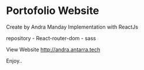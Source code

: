 # Portofolio Website
Create by Andra Manday
Implementation with ReactJs

repository
    - React-router-dom
    - sass

View Website http://andra.antarra.tech

Enjoy..